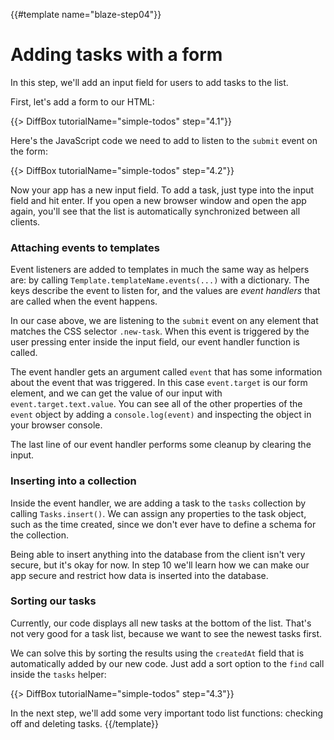{{#template name="blaze-step04"}}

# Adding tasks with a form

In this step, we'll add an input field for users to add tasks to the list.

First, let's add a form to our HTML:

{{> DiffBox tutorialName="simple-todos" step="4.1"}}

Here's the JavaScript code we need to add to listen to the `submit` event on the form:

{{> DiffBox tutorialName="simple-todos" step="4.2"}}

Now your app has a new input field. To add a task, just type into the input field and hit enter. If you open a new browser window and open the app again, you'll see that the list is automatically synchronized between all clients.

### Attaching events to templates

Event listeners are added to templates in much the same way as helpers are: by calling `Template.templateName.events(...)` with a dictionary. The keys describe the event to listen for, and the values are _event handlers_ that are called when the event happens.

In our case above, we are listening to the `submit` event on any element that matches the CSS selector `.new-task`. When this event is triggered by the user pressing enter inside the input field, our event handler function is called.

The event handler gets an argument called `event` that has some information about the event that was triggered. In this case `event.target` is our form element, and we can get the value of our input with `event.target.text.value`. You can see all of the other properties of the `event` object by adding a `console.log(event)` and inspecting the object in your browser console.

The last line of our event handler performs some cleanup by clearing the input.

### Inserting into a collection

Inside the event handler, we are adding a task to the `tasks` collection by calling `Tasks.insert()`. We can assign any properties to the task object, such as the time created, since we don't ever have to define a schema for the collection.

Being able to insert anything into the database from the client isn't very secure, but it's okay for now. In step 10 we'll learn how we can make our app secure and restrict how data is inserted into the database.

### Sorting our tasks

Currently, our code displays all new tasks at the bottom of the list. That's not very good for a task list, because we want to see the newest tasks first.

We can solve this by sorting the results using the `createdAt` field that is automatically added by our new code. Just add a sort option to the `find` call inside the `tasks` helper:

{{> DiffBox tutorialName="simple-todos" step="4.3"}}

In the next step, we'll add some very important todo list functions: checking off and deleting tasks.
{{/template}}

